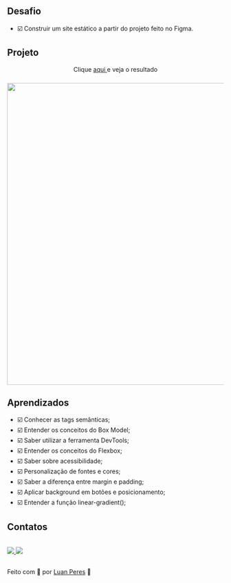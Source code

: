 ## Desafio
- ☑️ Construir um site estático a partir do projeto feito no Figma.

## Projeto

<p align="center"> Clique <a href="">aqui </a>e veja o resultado</p>
<h3 align="center">
  <img width="700px" src="https://i.imgur.com/porHjm5.jpg">
</h3>

## Aprendizados

- ☑️ Conhecer as tags semânticas;
- ☑️ Entender os conceitos do Box Model;
- ☑️ Saber utilizar a ferramenta DevTools;
- ☑️ Entender os conceitos do Flexbox;
- ☑️ Saber sobre acessibilidade;
- ☑️ Personalização de fontes e cores;
- ☑️ Saber a diferença entre margin e padding;
- ☑️ Aplicar background em botões e posicionamento;
- ☑️ Entender a função linear-gradient();

<div>
  <h2>Contatos</h2>
  <br>
  <a href="https://www.linkedin.com/in/oluanperes/" target="_blank">
    <img src="https://img.shields.io/badge/-LinkedIn-%230077B5?style=for-the-badge&logo=linkedin&logoColor=white" target="_blank"/>
  </a>
  <a href= "mailto:oluanperes@gmail.com" target="_blank">
    <img src="https://img.shields.io/badge/-Gmail-%23333?style=for-the-badge&logo=gmail&logoColor=white" target="_blank"/>
  </a>
</div>

##
Feito com 💜 por [Luan Peres](https://github.com/oluanperes) 👋